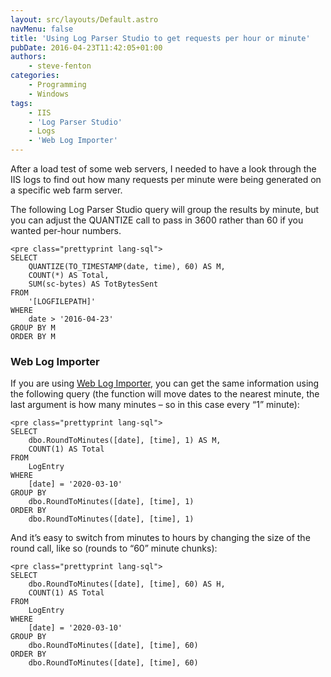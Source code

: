 ```yaml
---
layout: src/layouts/Default.astro
navMenu: false
title: 'Using Log Parser Studio to get requests per hour or minute'
pubDate: 2016-04-23T11:42:05+01:00
authors:
    - steve-fenton
categories:
    - Programming
    - Windows
tags:
    - IIS
    - 'Log Parser Studio'
    - Logs
    - 'Web Log Importer'
---
```


After a load test of some web servers, I needed to have a look through the IIS logs to find out how many requests per minute were being generated on a specific web farm server.

The following Log Parser Studio query will group the results by minute, but you can adjust the QUANTIZE call to pass in 3600 rather than 60 if you wanted per-hour numbers.

```
<pre class="prettyprint lang-sql">
SELECT
    QUANTIZE(TO_TIMESTAMP(date, time), 60) AS M, 
    COUNT(*) AS Total,  
    SUM(sc-bytes) AS TotBytesSent 
FROM
    '[LOGFILEPATH]'
WHERE
    date > '2016-04-23'
GROUP BY M 
ORDER BY M
```
### Web Log Importer

If you are using [Web Log Importer](/tag/web-log-importer/), you can get the same information using the following query (the function will move dates to the nearest minute, the last argument is how many minutes – so in this case every “1” minute):

```
<pre class="prettyprint lang-sql">
SELECT
    dbo.RoundToMinutes([date], [time], 1) AS M,
    COUNT(1) AS Total 
FROM
    LogEntry
WHERE
    [date] = '2020-03-10'
GROUP BY
    dbo.RoundToMinutes([date], [time], 1)
ORDER BY
    dbo.RoundToMinutes([date], [time], 1)
```
And it’s easy to switch from minutes to hours by changing the size of the round call, like so (rounds to “60” minute chunks):

```
<pre class="prettyprint lang-sql">
SELECT
    dbo.RoundToMinutes([date], [time], 60) AS H,
    COUNT(1) AS Total 
FROM
    LogEntry
WHERE
    [date] = '2020-03-10'
GROUP BY
    dbo.RoundToMinutes([date], [time], 60)
ORDER BY
    dbo.RoundToMinutes([date], [time], 60)
```
